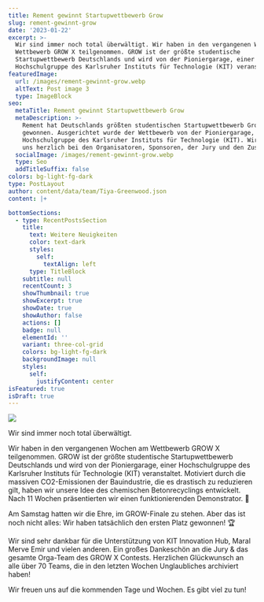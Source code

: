 ```yaml
---
title: Rement gewinnt Startupwettbewerb Grow
slug: rement-gewinnt-grow
date: '2023-01-22'
excerpt: >-
  Wir sind immer noch total überwältigt. Wir haben in den vergangenen Wochen am
  Wettbewerb GROW X teilgenommen. GROW ist der größte studentische
  Startupwettbewerb Deutschlands und wird von der Pioniergarage, einer
  Hochschulgruppe des Karlsruher Instituts für Technologie (KIT) veranstaltet.
featuredImage:
  url: /images/rement-gewinnt-grow.webp
  altText: Post image 3
  type: ImageBlock
seo:
  metaTitle: Rement gewinnt Startupwettbewerb Grow
  metaDescription: >-
    Rement hat Deutschlands größten studentischen Startupwettbewerb Grow
    gewonnen. Ausgerichtet wurde der Wettbewerb von der Pioniergarage, einer
    Hochschulgruppe des Karlsruher Instituts für Technologie (KIT). Wir bedanken
    uns herzlich bei den Organisatoren, Sponsoren, der Jury und den Zuschauern.
  socialImage: /images/rement-gewinnt-grow.webp
  type: Seo
  addTitleSuffix: false
colors: bg-light-fg-dark
type: PostLayout
author: content/data/team/Tiya-Greenwood.json
content: |+

bottomSections:
  - type: RecentPostsSection
    title:
      text: Weitere Neuigkeiten
      color: text-dark
      styles:
        self:
          textAlign: left
      type: TitleBlock
    subtitle: null
    recentCount: 3
    showThumbnail: true
    showExcerpt: true
    showDate: true
    showAuthor: false
    actions: []
    badge: null
    elementId: ''
    variant: three-col-grid
    colors: bg-light-fg-dark
    backgroundImage: null
    styles:
      self:
        justifyContent: center
isFeatured: true
isDraft: true
---
```

![](/images/rement-gewinnt-grow.webp)

Wir sind immer noch total überwältigt.

Wir haben in den vergangenen Wochen am Wettbewerb GROW X teilgenommen. GROW ist der größte studentische Startupwettbewerb Deutschlands und wird von der Pioniergarage, einer Hochschulgruppe des Karlsruher Instituts für Technologie (KIT) veranstaltet. Motiviert durch die massiven CO2-Emissionen der Bauindustrie, die es drastisch zu reduzieren gilt, haben wir unsere Idee des chemischen Betonrecyclings entwickelt. Nach 11 Wochen präsentierten wir einen funktionierenden Demonstrator. 🔬

Am Samstag hatten wir die Ehre, im GROW-Finale zu stehen. Aber das ist noch nicht alles: Wir haben tatsächlich den ersten Platz gewonnen! 🏆 

Wir sind sehr dankbar für die Unterstützung von KIT Innovation Hub, Maral Merve Emir und vielen anderen. Ein großes Dankeschön an die Jury & das gesamte Orga-Team des GROW X Contests. Herzlichen Glückwunsch an alle über 70 Teams, die in den letzten Wochen Unglaubliches archiviert haben!

Wir freuen uns auf die kommenden Tage und Wochen. Es gibt viel zu tun!

